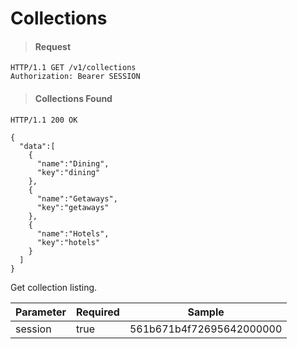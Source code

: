 # Collections

> #### Request

```shell
HTTP/1.1 GET /v1/collections
Authorization: Bearer SESSION
```

> #### Collections Found

```shell
HTTP/1.1 200 OK

{
  "data":[
    {
      "name":"Dining",
      "key":"dining"
    },
    {
      "name":"Getaways",
      "key":"getaways"
    },
    {
      "name":"Hotels",
      "key":"hotels"
    }
  ]
}
```

Get collection listing.

Parameter | Required | Sample
--- | --- | ---
session | true | 561b671b4f72695642000000
